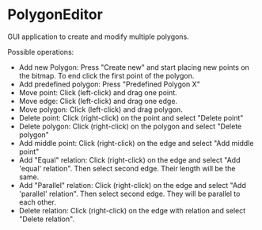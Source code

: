 # PolygonEditor
GUI application to create and modify multiple polygons.

Possible operations:
- Add new Polygon: Press "Create new" and start placing new points on the bitmap. To end click the first point of the polygon.
- Add predefined polygon: Press "Predefined Polygon X"
- Move point: Click (left-click) and drag one point.
- Move edge: Click (left-click) and drag one edge.
- Move polygon: Click (left-click) and drag polygon.
- Delete point: Click (right-click) on the point and select "Delete point"
- Delete polygon: Click (right-click) on the polygon and select "Delete polygon"
- Add middle point: Click (right-click) on the edge and select "Add middle point"
- Add "Equal" relation: Click (right-click) on the edge and select "Add 'equal' relation". Then select second edge. Their length will be the same.
- Add "Parallel" relation: Click (right-click) on the edge and select "Add 'parallel' relation". Then select second edge. They will be parallel to each other.
- Delete relation: Click (right-click) on the edge with relation and select "Delete relation".
